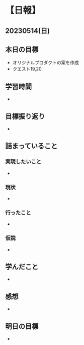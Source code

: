# 【日報】
## 20230514(日)
## 本日の目標
- オリジナルプロダクトの案を作成
- クエスト19,20
## 学習時間
- 

## 目標振り返り
- 

## 詰まっていること
### 実現したいこと 
- 
### 現状
- 
### 行ったこと 
- 
### 仮説
- 

## 学んだこと
- 

## 感想
- 

## 明日の目標
- 


